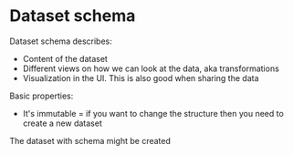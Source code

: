 # Dataset schema

Dataset schema describes:
- Content of the dataset
- Different views on how we can look at the data, aka transformations
- Visualization in the UI. This is also good when sharing the data

Basic properties:
- It's immutable = if you want to change the structure then you need to create a new dataset

The dataset with schema might be created 